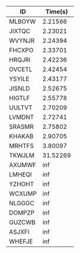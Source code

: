 |ID|Time(s)|
|-|-|
|MLBOYW|2.21566|
|JIXTQC|2.23021|
|WVYNJR|2.24394|
|FHCXPO|2.33701|
|HRQJRI|2.42236|
|OVCETL|2.42454|
|YSYILE|2.43177|
|JISNLD|2.52675|
|HIGTLF|2.55778|
|UULTVT|2.70209|
|LVMDNT|2.72741|
|SRASMR|2.75802|
|KHAKAB|2.90705|
|MRHTFS|3.80097|
|TKWJLM|31.52269|
|AXUMWF|inf|
|LMHEQI|inf|
|YZHOHT|inf|
|WCXUMP|inf|
|NLGGGC|inf|
|DOMPZP|inf|
|GUZCWB|inf|
|ASJXFI|inf|
|WHEFJE|inf|
